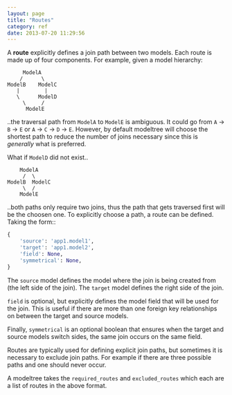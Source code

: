 ```yaml
---
layout: page
title: "Routes"
category: ref
date: 2013-07-20 11:29:56
---
```


A **route** explicitly defines a join path between two models. Each route is made up of four components. For example, given a model hierarchy:

```
     ModelA
    /      \
ModelB    ModelC
   |        |
   \      ModelD
     \     /
      ModelE
```

..the traversal path from `ModelA` to `ModelE` is ambiguous. It could go from `A` &rarr; `B` &rarr; `E` or `A` &rarr; `C` &rarr; `D` &rarr; `E`. However, by default modeltree will choose the shortest path to reduce the number of joins necessary since this is _generally_ what is preferred.

What if `ModelD` did not exist..

```
    ModelA
     /  \
ModelB  ModelC
     \  /
    ModelE
```

..both paths only require two joins, thus the path that gets traversed first will be the choosen one. To explicitly choose a path, a route can be defined. Taking the form::

```python
{
    'source': 'app1.model1',
    'target': 'app1.model2',
    'field': None,
    'symmetrical': None,
}
```

The `source` model defines the model where the join is being created from (the left side of the join). The `target` model defines the right side of the join.

`field` is optional, but explicitly defines the model field that will be used for the join. This is useful if there are more than one foreign key relationships on between the target and source models.

Finally, `symmetrical` is an optional boolean that ensures when the target and source models switch sides, the same join occurs on the same field.

Routes are typically used for defining explicit join paths, but sometimes it is necessary to exclude join paths. For example if there are three possible paths and one should never occur.

A modeltree takes the `required_routes` and `excluded_routes` which each are a list of routes in the above format.
